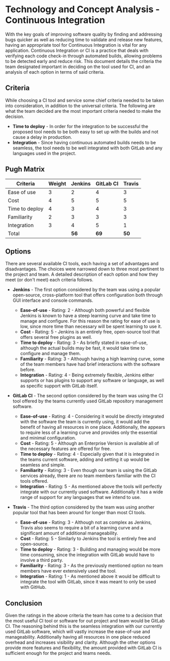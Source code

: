 # Technology and Concept Analysis - Continuous Integration

With the key goals of improving software quality by finding and addressing bugs quicker as well as reducing time to validate and release new features, having an appropriate tool for Continuous Integration is vital for any application. Continuous Integration or CI is a practice that deals with verifying each code check-in through automated builds, allowing problems to be detected early and reduce risk. This document details the criteria the team designated important in deciding on the tool used for CI, and an analysis of each option in terms of said criteria.

## Criteria

While choosing a CI tool and service some chief criteria needed to be taken into consideration, in addition to the universal criteria. The following are what the team decided are the most important criteria needed to make the decision.

- **Time to deploy** - In order for the integration to be successful the proposed tool needs to be both easy to set up with the builds and not cause a delay in production.
- **Integration** - Since having continuous automated builds needs to be seamless, the tool needs to be well integrated with both GitLab and any languages used in the project.

## Pugh Matrix

| Criteria       | Weight | Jenkins | GitLab CI | Travis |
| -------------- |:-------|:--------|:----------|:-------|
| Ease of use    | 3      | 2       | 4         | 3      |
| Cost           | 4      | 5       | 5         | 5      |
| Time to deploy | 4      | 3       | 4         | 3      |
| Familiarity    | 2      | 3       | 3         | 3      |
| Integration    | 3      | 4       | 5         | 1      |
| Total          |        | **56**  | **69**    | **50** |

## Options

There are several available CI tools, each having a set of advantages and disadvantages. The choices were narrowed down to three most pertinent to the project and team. A detailed description of each option and how they meet (or don't meet) each criteria follows.

- **Jenkins** - The first option considered by the team was using a popular open-source, cross-platform tool that offers configuration both through GUI interface and console commands.
    - **Ease-of-use** - Rating: 2 - Although both powerful and flexible Jenkins is known to have a steep learning curve and take time to manage and configure. For this reason the rating for ease of use is low, since more time than necessary will be spent learning to use it.
    - **Cost** - Rating: 5 - Jenkins is an entirely free, open-source tool that offers several free plugins as well.
    - **Time to deploy** - Rating: 3 - As briefly stated in ease-of-use, although the actual builds may be fast, it would take time to configure and manage them.
    - **Familiarity** - Rating: 3 - Although having a high learning curve, some of the team members have had brief interactions with the software before.
    - **Integration** - Rating: 4 - Being extremely flexible, Jenkins either supports or has plugins to support any software or language, as well as specific support with GitLab itself.

- **GitLab CI** - The second option considered by the team was using the CI tool offered by the teams currently used GitLab repository management software.
    - **Ease-of-use** - Rating: 4 - Considering it would be directly integrated with the software the team is currently using, it would add the benefit of having all resources in one place. Additionally, the appears to require less of a learning curve and provides only the essential and minimal configuration.
    - **Cost** - Rating: 5 - Although an Enterprise Version is available all of the necessary features are offered for free.
    - **Time to deploy** - Rating: 4 - Especially given that it is integrated in the teams current software, adding and setting it up would be seamless and simple.
    - **Familiarity** - Rating: 3 - Even though our team is using the GitLab services already, there are no team members familiar with the CI tools offered.
    - **Integration** - Rating: 5 - As mentioned above the tools will perfectly integrate with our currently used software. Additionally it has a wide range of support for any languages that we intend to use.

- **Travis** - The third option considered by the team was using another popular tool that has been around for longer than most CI tools.
    - **Ease-of-use** - Rating: 3 - Although not as complex as Jenkins, Travis also seems to require a bit of a learning curve and a significant amount of additional manageability.
    - **Cost** - Rating: 5 - Similarly to Jenkins the tool is entirely free and open-source.
    - **Time to deploy** - Rating: 3 - Building and managing would be more time consuming, since the integration with GitLab would have to involve a third party.
    - **Familiarity** - Rating: 3 - As the previously mentioned option no team members have ever extensively used the tool.
    - **Integration** - Rating: 1 - As mentioned above it would be difficult to integrate the tool with GitLab, since it was meant to only be used with GitHub.

## Conclusion

Given the ratings in the above criteria the team has come to a decision that the most useful CI tool or software for out project and team would be GitLab CI. The reasoning behind this is the seamless integration with our currently used GitLab software, which will vastly increase the ease-of-use and manageability. Additionally having all resources in one place reduced overhead and increases visibility and clarity. Although the other options provide more features and flexibility, the amount provided with GitLab CI is sufficient enough for the project and teams needs.